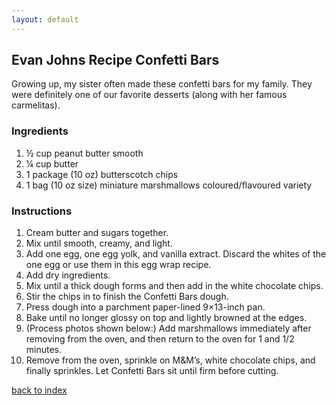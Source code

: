 ```yaml
---
layout: default
---
```


## Evan Johns Recipe Confetti Bars

Growing up, my sister often made these confetti bars for my family. They were definitely one of our favorite desserts (along with her famous carmelitas).


### Ingredients
1. ½ cup peanut butter smooth
2. ¼ cup butter
3. 1 package (10 oz) butterscotch chips
4. 1 bag (10 oz size) miniature marshmallows coloured/flavoured variety

### Instructions
1. Cream butter and sugars together.
2. Mix until smooth, creamy, and light.
3. Add one egg, one egg yolk, and vanilla extract. Discard the whites of the one egg or use them in this egg wrap recipe.
4. Add dry ingredients.
5. Mix until a thick dough forms and then add in the white chocolate chips.
6. Stir the chips in to finish the Confetti Bars dough.
7. Press dough into a parchment paper-lined 9×13-inch pan.
8. Bake until no longer glossy on top and lightly browned at the edges.
9. (Process photos shown below:) Add marshmallows immediately after removing from the oven, and then return to the oven for 1 and 1/2 minutes.
10. Remove from the oven, sprinkle on M&M’s, white chocolate chips, and finally sprinkles. Let Confetti Bars sit until firm before cutting.

<!--
Keep this link to return to the index
-->
[back to index](../)
